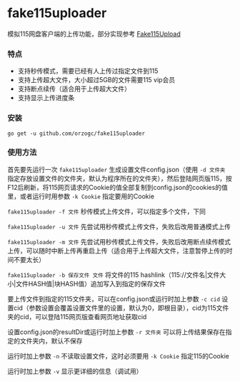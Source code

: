 # fake115uploader
模拟115网盘客户端的上传功能，部分实现参考 [Fake115Upload](https://github.com/T3rry7f/Fake115Upload)

### 特点
* 支持秒传模式，需要已经有人上传过指定文件到115
* 支持上传超大文件，大小超过5GB的文件需要115 vip会员
* 支持断点续传（适合用于上传超大文件）
* 支持显示上传进度条

### 安装
`go get -u github.com/orzogc/fake115uploader`

### 使用方法
首先要先运行一次 `fake115uploader` 生成设置文件config.json（使用 `-d 文件夹` 指定存放设置文件的文件夹，默认为程序所在的文件夹），然后登陆网页版115，按F12后刷新，将115网页请求的Cookie的值全部复制到config.json的cookies的值里，或者运行时用参数 `-k Cookie` 指定要用的Cookie

`fake115uploader -f 文件` 秒传模式上传文件，可以指定多个文件，下同

`fake115uploader -u 文件` 先尝试用秒传模式上传文件，失败后改用普通模式上传

`fake115uploader -m 文件` 先尝试用秒传模式上传文件，失败后改用断点续传模式上传，可以随时中断上传再重启上传（适合用于上传超大文件，注意暂停上传的时间不要太长）

`fake115uploader -b 保存文件 文件` 将文件的115 hashlink（115://文件名|文件大小|文件HASH值|块HASH值）追加写入到指定的保存文件

要上传文件到指定的115文件夹，可以在config.json或运行时加上参数 `-c cid` 设置cid（参数设置会覆盖设置文件里的设置，默认为0，即根目录），cid为115文件夹的cid，可以登陆115网页版查看网页地址获取cid

设置config.json的resultDir或运行时加上参数 `-r 文件夹` 可以将上传结果保存在指定的文件夹内，默认不保存

运行时加上参数 `-n` 不读取设置文件，这时必须要用 `-k Cookie` 指定115的Cookie

运行时加上参数 `-v` 显示更详细的信息（调试用）
